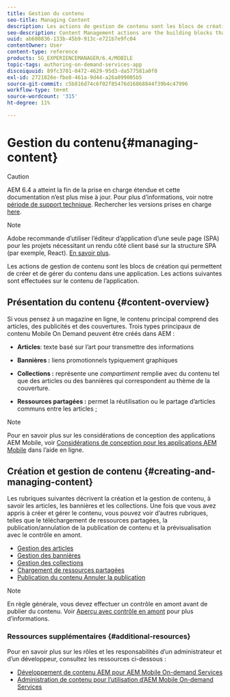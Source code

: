 ```yaml
---
title: Gestion du contenu
seo-title: Managing Content
description: Les actions de gestion de contenu sont les blocs de création qui permettent de créer et de gérer du contenu dans une application. Consultez cette page pour en savoir plus.
seo-description: Content Management actions are the building blocks that help to create and manage content within an application. Follow this page to learn more.
uuid: ab680836-133b-45b9-913c-e721b7e9fc04
contentOwner: User
content-type: reference
products: SG_EXPERIENCEMANAGER/6.4/MOBILE
topic-tags: authoring-on-demand-services-app
discoiquuid: 89fc3701-0472-4629-95d3-da577581a0f0
exl-id: 2721826e-fbe8-461a-9d44-a26a099005b5
source-git-commit: c5b816d74c6f02f85476d16868844f39b4c47996
workflow-type: tm+mt
source-wordcount: '315'
ht-degree: 11%

---
```


# Gestion du contenu{#managing-content}

>[!CAUTION]
>
>AEM 6.4 a atteint la fin de la prise en charge étendue et cette documentation n’est plus mise à jour. Pour plus d’informations, voir notre [période de support technique](https://helpx.adobe.com/fr/support/programs/eol-matrix.html). Rechercher les versions prises en charge [here](https://experienceleague.adobe.com/docs/?lang=fr).

>[!NOTE]
>
>Adobe recommande d’utiliser l’éditeur d’application d’une seule page (SPA) pour les projets nécessitant un rendu côté client basé sur la structure SPA (par exemple, React). [En savoir plus](/help/sites-developing/spa-overview.md).

Les actions de gestion de contenu sont les blocs de création qui permettent de créer et de gérer du contenu dans une application. Les actions suivantes sont effectuées sur le contenu de l’application.

## Présentation du contenu {#content-overview}

Si vous pensez à un magazine en ligne, le contenu principal comprend des articles, des publicités et des couvertures. Trois types principaux de contenu Mobile On Demand peuvent être créés dans AEM :

* **Articles**: texte basé sur l’art pour transmettre des informations
* **Bannières :** liens promotionnels typiquement graphiques
* **Collections :** représente une *compartiment* remplie avec du contenu tel que des articles ou des bannières qui correspondent au thème de la couverture.

* **Ressources partagées :** permet la réutilisation ou le partage d’articles communs entre les articles ;

>[!NOTE]
>
>Pour en savoir plus sur les considérations de conception des applications AEM Mobile, voir [Considérations de conception pour les applications AEM Mobile](https://helpx.adobe.com/digital-publishing-solution/help/design-app.html) dans l’aide en ligne.

## Création et gestion de contenu {#creating-and-managing-content}

Les rubriques suivantes décrivent la création et la gestion de contenu, à savoir les articles, les bannières et les collections. Une fois que vous avez appris à créer et gérer le contenu, vous pouvez voir d’autres rubriques, telles que le téléchargement de ressources partagées, la publication/annulation de la publication de contenu et la prévisualisation avec le contrôle en amont.

* [Gestion des articles](/help/mobile/mobile-on-demand-managing-articles.md)
* [Gestion des bannières](/help/mobile/mobile-on-demand-managing-banners.md)
* [Gestion des collections](/help/mobile/mobile-on-demand-managing-collections.md)
* [Chargement de ressources partagées](/help/mobile/mobile-on-demand-shared-resources.md)
* [Publication du contenu Annuler la publication](/help/mobile/mobile-on-demand-publishing-unpublishing.md)

>[!NOTE]
>
>En règle générale, vous devez effectuer un contrôle en amont avant de publier du contenu. Voir [Aperçu avec contrôle en amont](/help/mobile/aem-mobile-manage-ondemand-services.md) pour plus d’informations.

### Ressources supplémentaires {#additional-resources}

Pour en savoir plus sur les rôles et les responsabilités d’un administrateur et d’un développeur, consultez les ressources ci-dessous :

* [Développement de contenu AEM pour AEM Mobile On-demand Services](/help/mobile/aem-mobile-on-demand.md)
* [Administration de contenu pour l’utilisation d’AEM Mobile On-demand Services](/help/mobile/aem-mobile.md)
